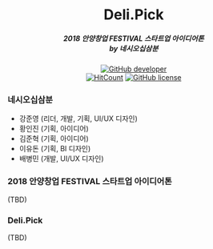 <h1 align="center">Deli.Pick</h1>
<h5 align="center">2018 안양창업 FESTIVAL 스타트업 아이디어톤<br>by 네시오십삼분</h5>

[<p align = "center">
![GitHub developer](https://img.shields.io/badge/Team-네시오십삼분-blue.svg?longCache=true&style=flat-square)](https://github.com/453dev)<br>[![HitCount](http://hits.dwyl.io/453dev/deli.pick.svg)](http://hits.dwyl.io/453dev/deli.pick) [![GitHub license](https://img.shields.io/github/license/453dev/deli.pick.svg?longCache=true&style=flat-square)](https://github.com/453dev/deli.pick/blob/master/LICENSE)

### 네시오십삼분
- 강준영 (리더, 개발, 기획, UI/UX 디자인)
- 황인진 (기획, 아이디어)
- 김준혁 (기획, 아이디어)
- 이유돈 (기획, BI 디자인)
- 배병민 (개발, UI/UX 디자인)

### 2018 안양창업 FESTIVAL 스타트업 아이디어톤
(TBD)

### Deli.Pick
(TBD)